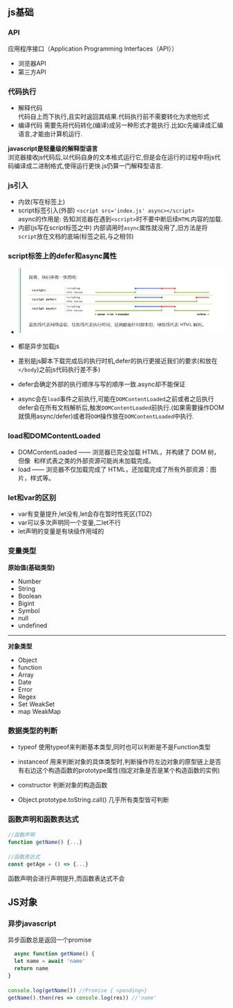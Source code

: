 ## js基础

### API
应用程序接口（Application Programming Interfaces（API））

- 浏览器API
- 第三方API


### 代码执行
- 解释代码  
  代码自上而下执行,且实时返回其结果.代码执行前不需要转化为求他形式
- 编译代码
  需要先将代码转化(编译)成另一种形式才能执行.比如c先编译成汇编语言,才能由计算机运行.

**javascript是轻量级的解释型语言**  
浏览器接收js代码后,以代码自身的文本格式运行它,但是会在运行的过程中将js代码编译成二进制格式,使得运行更快.js仍算一门解释型语言.

### js引入
- 内敛(写在标签上)
- script标签引入(外部)
  `<script src='index.js' async></script>`  
  async的作用是: 告知浏览器在遇到`<script>`时不要中断后续`HTML`内容的加载.
- 内部(js写在script标签之中)
  内部调用时`async`属性就没用了,旧方法是将`script`放在文档的底端(</body>标签之前,与之相邻)

### script标签上的defer和async属性
- ![实例](./assets/async%26defer.png "async和defer")

- 都是异步加载js
- 差别是js脚本下载完成后的执行时机,defer的执行更接近我们的要求(和放在`</body`)之前js代码执行差不多)
- defer会确定外部的执行顺序与写的顺序一致.async却不能保证
- async会在`load`事件之前执行,可能在`DOMContentLoaded`之前或者之后执行defer会在所有文档解析后,触发`DOMContentLoaded`前执行.(如果需要操作DOM就慎用async/defer)或者将`DOM`操作放在`DOMContentLoaded`中执行.


### load和DOMContentLoaded
- DOMContentLoaded —— 浏览器已完全加载 HTML，并构建了 DOM 树，但像 <img> 和样式表之类的外部资源可能尚未加载完成。
- load —— 浏览器不仅加载完成了 HTML，还加载完成了所有外部资源：图片，样式等。

### let和var的区别

- var有变量提升,let没有,let会存在暂时性死区(TDZ)
- var可以多次声明同一个变量,二let不行
- let声明的变量是有块级作用域的

### 变量类型
**原始值(基础类型)**
- Number
- String
- Boolean
- Bigint
- Symbol
- null
- undefined  
--------------------
**对象类型**
  - Object
  - function
  - Array
  - Date
  - Error
  - Regex
  - Set WeakSet
  - map WeakMap

### 数据类型的判断
- typeof
  使用typeof来判断基本类型,同时也可以判断是不是Function类型
- instanceof
  用来判断对象的具体类型时,判断操作符左边对象的原型链上是否有右边这个构造函数的prototype属性(指定对象是否是某个构造函数的实例)

- constructor
  判断对象的构造函数
- Object.prototype.toString.call()
  几乎所有类型皆可判断


### 函数声明和函数表达式
```js
//函数声明
function getName() {...}

//函数表达式
const getAge = () => {...}
```
  函数声明会进行声明提升,而函数表达式不会
 



## JS对象

### 异步javascript
异步函数总是返回一个promise
```js
  async function getName() {
  let name = await 'name'
  return name
}

console.log(getName()) //Promise { <pending>}
getName().then(res => console.log(res)) //'name'
```